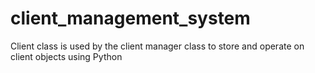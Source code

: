 # client_management_system
Client class is used by the client manager class to store and operate on client objects using Python 

